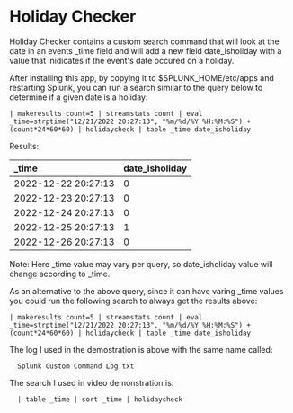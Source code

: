 Holiday Checker
========================================

Holiday Checker contains a custom search command that will look at the date in an events _time field and will add a new field date_isholiday with a value that inidicates if the event's date occured on a holiday.

After installing this app, by copying it to $SPLUNK_HOME/etc/apps and restarting Splunk, you can run a search similar to the query below to determine if a given date is a holiday:


```
| makeresults count=5 | streamstats count | eval _time=strptime("12/21/2022 20:27:13", "%m/%d/%Y %H:%M:%S") + (count*24*60*60) | holidaycheck | table _time date_isholiday
```
Results:

_time| date_isholiday |
:-----|:-----|
2022-12-22 20:27:13 | 0 |
2022-12-23 20:27:13 | 0 |
2022-12-24 20:27:13 | 0 |
2022-12-25 20:27:13 | 1 |
2022-12-26 20:27:13 | 0 |

Note: Here _time value may vary per query, so date_isholiday value will change according to _time.

As an alternative to the above query, since it can have varing _time values you could run the following search to always get the results above:

```
| makeresults count=5 | streamstats count | eval _time=strptime("12/21/2022 20:27:13", "%m/%d/%Y %H:%M:%S") + (count*24*60*60) | holidaycheck | table _time date_isholiday
```
The log I used in the demostration is above with the same name called:

      Splunk Custom Command Log.txt

The search I used in video demonstration is:

      | table _time | sort _time | holidaycheck

